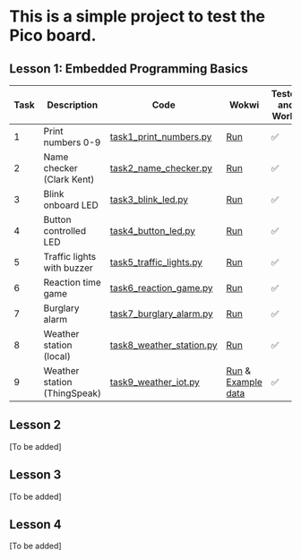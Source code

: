 # This is a simple project to test the Pico board.

## Lesson 1: Embedded Programming Basics

| Task | Description | Code | Wokwi | Tested and Works |
|------|-------------|------|-------|------------------|
| 1 | Print numbers 0-9 | [task1_print_numbers.py](lesson1/task1_print_numbers.py) | [Run](https://wokwi.com/projects/443532858830928897) | ✅ |
| 2 | Name checker (Clark Kent) | [task2_name_checker.py](lesson1/task2_name_checker.py) | [Run](https://wokwi.com/projects/443533270339423233) | ✅ |
| 3 | Blink onboard LED | [task3_blink_led.py](lesson1/task3_blink_led.py) | [Run](https://wokwi.com/projects/443534177761537025) | ✅ |
| 4 | Button controlled LED | [task4_button_led.py](lesson1/task4_button_led.py) | [Run](https://wokwi.com/projects/443534652697354241) | ✅ |
| 5 | Traffic lights with buzzer | [task5_traffic_lights.py](lesson1/task5_traffic_lights.py) | [Run](https://wokwi.com/projects/443536146344851457) | ✅ |
| 6 | Reaction time game | [task6_reaction_game.py](lesson1/task6_reaction_game.py) | [Run](https://wokwi.com/projects/443536746666235905) | ✅ |
| 7 | Burglary alarm | [task7_burglary_alarm.py](lesson1/task7_burglary_alarm.py) | [Run](https://wokwi.com/projects/443537698477699073) | ✅ |
| 8 | Weather station (local) | [task8_weather_station.py](lesson1/task8_weather_station.py) | [Run](https://wokwi.com/projects/443538723743015937) | ✅ |
| 9 | Weather station (ThingSpeak) | [task9_weather_iot.py](lesson1/task9_weather_iot.py) | [Run](https://wokwi.com/projects/443538893503309825) &amp; [Example data](https://thingspeak.mathworks.com/channels/3096194) | ✅ |

## Lesson 2

[To be added]

## Lesson 3

[To be added]

## Lesson 4

[To be added]
